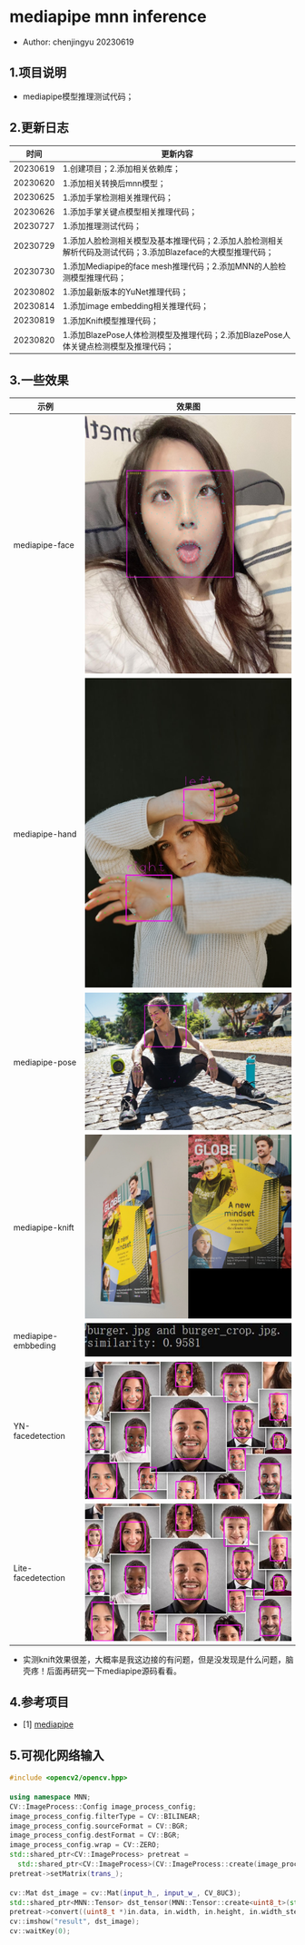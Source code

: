 # mediapipe mnn inference
 - Author: chenjingyu 20230619

## 1.项目说明
 - mediapipe模型推理测试代码；

## 2.更新日志
时间 | 更新内容
--|--
20230619 | 1.创建项目；2.添加相关依赖库；
20230620 | 1.添加相关转换后mnn模型；
20230625 | 1.添加手掌检测相关推理代码；
20230626 | 1.添加手掌关键点模型相关推理代码；
20230727 | 1.添加推理测试代码；
20230729 | 1.添加人脸检测相关模型及基本推理代码；2.添加人脸检测相关解析代码及测试代码；3.添加Blazeface的大模型推理代码；
20230730 | 1.添加Mediapipe的face mesh推理代码；2.添加MNN的人脸检测模型推理代码；
20230802 | 1.添加最新版本的YuNet推理代码；
20230814 | 1.添加image embedding相关推理代码；
20230819 | 1.添加Knift模型推理代码；
20230820 | 1.添加BlazePose人体检测模型及推理代码；2.添加BlazePose人体关键点检测模型及推理代码；

## 3.一些效果
示例 | 效果图
--|--
mediapipe-face | ![mediapipe-face](./data/results/mediapipe_face.jpg)
mediapipe-hand | ![mediapipe-hand](./data/results/mediapipe_hand.jpg)
mediapipe-pose | ![mediapipe-pose](./data/results/mediapipe_pose.jpg)
mediapipe-knift | ![mediapipe-knift](./data/results/mediapipe_knift.jpg)
mediapipe-embbeding | ![mediapipe-embedding](./data/results/mediapipe-embbeding.jpg)
YN-facedetection | ![YN-facedetection](./data/results/YN_face.jpg)
Lite-facedetection | ![Lite-facedetection](./data/results/lite_face.jpg)

- 实测knift效果很差，大概率是我这边接的有问题，但是没发现是什么问题，脑壳疼！后面再研究一下mediapipe源码看看。

## 4.参考项目
- [1] [mediapipe](https://github.com/google/mediapipe)

## 5.可视化网络输入
```C++
#include <opencv2/opencv.hpp>

using namespace MNN;
CV::ImageProcess::Config image_process_config;
image_process_config.filterType = CV::BILINEAR;
image_process_config.sourceFormat = CV::BGR;
image_process_config.destFormat = CV::BGR;
image_process_config.wrap = CV::ZERO;
std::shared_ptr<CV::ImageProcess> pretreat =
  std::shared_ptr<CV::ImageProcess>(CV::ImageProcess::create(image_process_config));
pretreat->setMatrix(trans_);

cv::Mat dst_image = cv::Mat(input_h_, input_w_, CV_8UC3);
std::shared_ptr<MNN::Tensor> dst_tensor(MNN::Tensor::create<uint8_t>(std::vector<int>{1, dst_image.rows, dst_image.cols, dst_image.channels()}, dst_image.data));
pretreat->convert((uint8_t *)in.data, in.width, in.height, in.width_step, dst_tensor.get());
cv::imshow("result", dst_image);
cv::waitKey(0);
```

